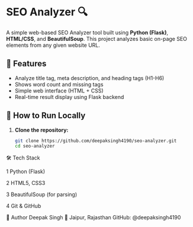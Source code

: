 # SEO Analyzer 🔍

A simple web-based SEO Analyzer tool built using **Python (Flask)**, **HTML/CSS**, and **BeautifulSoup**. This project analyzes basic on-page SEO elements from any given website URL.

## 🔧 Features

- Analyze title tag, meta description, and heading tags (H1-H6)
- Shows word count and missing tags
- Simple web interface (HTML + CSS)
- Real-time result display using Flask backend


## 🚀 How to Run Locally

1. **Clone the repository:**
   ```bash
   git clone https://github.com/deepaksingh4190/seo-analyzer.git
   cd seo-analyzer

🛠 Tech Stack

1 Python (Flask)

2 HTML5, CSS3

3 BeautifulSoup (for parsing)

4 Git & GitHub

👤 Author
Deepak Singh
📍 Jaipur, Rajasthan
GitHub: @deepaksingh4190

